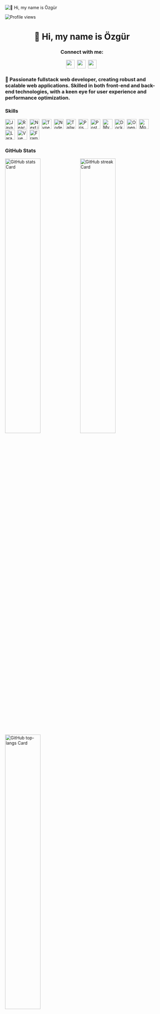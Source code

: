 ![👋 Hi, my name is Özgür](https://mir-s3-cdn-cf.behance.net/project_modules/max_1200/79731568097599.5b50bca477735.jpg)

![Profile views](https://komarev.com/ghpvc/?username=ozgurozalp&label=Profile%20views&color=0e75b6&style=flat)

<div id="toc">
  <ul align="center" style="list-style: none">
    <summary>
      <h1>
        👋 Hi, my name is Özgür
      </h1>
    </summary>
  </ul>
</div>

**<h3 align="center">Connect with me:</h3>** 
<p align="center"><a href="https://github.com/ozgurozalp" target="_blank"><img src="https://img.shields.io/badge/GitHub-100000?style=for-the-badge&logo=github&logoColor=white" height="28" style="margin-right: 4px"></a> <a href="https://www.linkedin.com/in/ozgurozalp" target="_blank"><img src="https://img.shields.io/badge/LinkedIn-0077B5?style=for-the-badge&logo=linkedin&logoColor=white" height="28" style="margin-right: 4px"></a> <a href="https://x.com/ozqurozalp" target="_blank"><img src="https://img.shields.io/badge/Twitter-000000?style=for-the-badge&logo=X&logoColor=white" height="28" style="margin-right: 4px"></a></p>

 **<h3 align="left">🚀 Passionate fullstack web developer, creating robust and scalable web applications. Skilled in both front-end and back-end technologies, with a keen eye for user experience and performance optimization.</h3>**

 **<h3 align="left">Skills</h3>**

<p align="left">
  <img
    src="https://img.shields.io/badge/JavaScript-F7DF1C?logo=javascript&logoColor=white"
    height="32"
    alt="JavaScript"
    style="margin-right: 4px"
  />
  <img
    src="https://img.shields.io/badge/React-20232A?logo=react&logoColor=61DAFB"
    height="32"
    alt="React"
    style="margin-right: 4px"
  />
  <img
    src="https://img.shields.io/badge/Next.js-F7DF1C?logo=next.js&logoColor=black"
    height="32"
    alt="Next.js"
    style="margin-right: 4px"
  />
  <img
    src="https://img.shields.io/badge/TypeScript-3178C6?logo=typescript&logoColor=white"
    height="32"
    alt="TypeScript"
    style="margin-right: 4px"
  />
  <img
    src="https://img.shields.io/badge/Node.js-8CC84B?logo=node.js&logoColor=white"
    height="32"
    alt="Node.js"
    style="margin-right: 4px"
  />
  <img
    src="https://img.shields.io/badge/Tailwind_CSS-38B2AC?logo=tailwind-css&logoColor=white"
    height="32"
    alt="Tailwind CSS"
    style="margin-right: 4px"
  />
  <img
    src="https://img.shields.io/badge/Prisma-2D3748?logo=prisma&logoColor=white"
    height="32"
    alt="Prisma"
    style="margin-right: 4px"
  />
  <img
    src="https://img.shields.io/badge/PostgreSQL-316192?logo=postgresql&logoColor=white"
    height="32"
    alt="PostgreSQL"
    style="margin-right: 4px"
  />
  <img
    src="https://img.shields.io/badge/MySQL-4479A1?logo=mysql&logoColor=white"
    height="32"
    alt="MySQL"
    style="margin-right: 4px"
  />
  <img
    src="https://img.shields.io/badge/Docker-2496ED?logo=docker&logoColor=white"
    height="32"
    alt="Docker"
    style="margin-right: 4px"
  />
  <img
    src="https://img.shields.io/badge/OpenAI-412991?logo=openai&logoColor=white"
    height="32"
    alt="OpenAI"
    style="margin-right: 4px"
  />
  <img
    src="https://img.shields.io/badge/MongoDB-4EA94B?logo=mongodb&logoColor=white"
    height="32"
    alt="MongoDB"
    style="margin-right: 4px"
  />
  <img
    src="https://img.shields.io/badge/Laravel-F05032?logo=laravel&logoColor=white"
    height="32"
    alt="Laravel"
    style="margin-right: 4px"
  />
  <img
    src="https://img.shields.io/badge/Vue.js-35495E?logo=vue.js&logoColor=4FC08D"
    height="32"
    alt="Vue"
    style="margin-right: 4px"
  />
  <img
    src="https://img.shields.io/badge/Framer_Motion-0085FF?logo=framer&logoColor=white"
    height="32"
    alt="Framer Motion"
    style="margin-right: 4px"
  />
</p>


 **<h3 align="left">GitHub Stats</h3>**

<p align="left">
  <img width="48%" src="https://github-readme-stats.vercel.app/api?username=ozgurozalp&theme=react&hide_title=false&hide_rank=false&show_icons=false&include_all_commits=false&count_private=true&line_height=23" alt="GitHub stats Card" />
  <img width="48%" src="https://streak-stats.demolab.com/?user=ozgurozalp&theme=react&hide_border=false&date_format=M+j%5B%2C+Y%5D&mode=daily&hide_total_contributions=false&hide_current_streak=false&hide_longest_streak=false&card_height=200" alt="GitHub streak Card" />
</p>

<p align="left">
  <img width="48%" src="https://github-readme-stats.vercel.app/api/top-langs?username=ozgurozalp&theme=react&hide_title=false&layout=compact&langs_count=6&hide_progress=false&card_width=400" alt="GitHub top-langs Card" />
</p>

